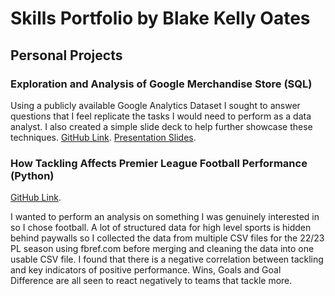 # **Skills Portfolio by Blake Kelly Oates**
## **Personal Projects**
### **Exploration and Analysis of Google Merchandise Store (SQL)**

Using a publicly available Google Analytics Dataset I sought to answer questions that I feel replicate the tasks I would need to perform as a data analyst. I also created a simple slide deck to help further showcase these techniques.
[GitHub Link](https://github.com/blakedata/BlakeCV/blob/b63bc683df0ef624e9fd4dea7c03c1c60fe275f6/MerchandiseStoreAnalysis.sql). [Presentation Slides](https://github.com/blakedata/BlakeCV/blob/b63bc683df0ef624e9fd4dea7c03c1c60fe275f6/GoogleMerchandiseStoreAssessment.pdf).

### **How Tackling Affects Premier League Football Performance (Python)**
[GitHub Link](https://github.com/blakedata/BlakeCV/blob/093d38019aed589bb7acd868a2601668b7bbe0a5/How%20Tackling%20Affects%20Premier%20League%20Football%20Performance.ipynb).

I wanted to perform an analysis on something I was genuinely interested in so I chose football. A lot of structured data for high level sports is hidden behind paywalls so I collected the data from multiple CSV files for the 22/23 PL season using fbref.com before merging and cleaning the data into one usable CSV file.
I found that there is a negative correlation between tackling and key indicators of positive performance. Wins, Goals and Goal Difference are all seen to react negatively to teams that tackle more.
